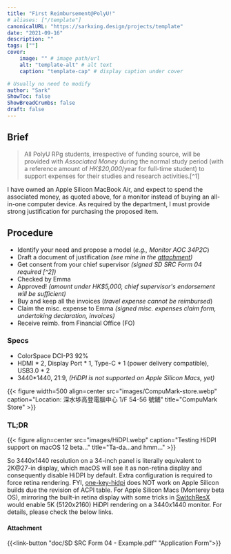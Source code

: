 ```yaml
---
title: "First Reimbursement@PolyU!"
# aliases: ["/template"]
canonicalURL: "https://sarkxing.design/projects/template"
date: "2021-09-16"
description: ""
tags: [""]
cover:
    image: "" # image path/url
    alt: "template-alt" # alt text
    caption: "template-cap" # display caption under cover

# Usually no need to modify
author: "Sark"
ShowToc: false
ShowBreadCrumbs: false
draft: false
---
```

## Brief

> All PolyU RPg students, irrespective of funding source, will be provided with *Associated Money* during the normal study period (with a reference amount of *HK$20,000*/year for full-time student) to support expenses for their studies and research activities.[^1]

I have owned an Apple Silicon MacBook Air, and expect to spend the associated money, as quoted above, for a monitor instead of buying an all-in-one computer device. As required by the department, I must provide strong justification for purchasing the proposed item.

## Procedure

- Identify your need and propose a model (*e.g., Monitor AOC 34P2C*)
- Draft a document of justification *(see mine in the [attachment](#attachment))*
- Get consent from your chief supervisor *(signed SD SRC Form 04 required [^2])*
- Checked by Emma 
- Approved! *(amount under HK$5,000, chief supervisor's endorsement will be sufficient)*
- Buy and keep all the invoices (*travel expense cannot be reimbursed*)
- Claim the misc. expense to Emma *(signed misc. expenses claim form, undertaking declaration, invoices)*
- Receive reimb. from Financial Office (FO)

### Specs
- ColorSpace DCI-P3 92%
- HDMI * 2, Display Port * 1, Type-C * 1 (power delivery compatible), USB3.0 * 2
- 3440*1440, 21:9, _(HiDPI is not supported on Apple Silicon Macs, yet)_

{{< figure width=500 align=center src="images/CompuMark-store.webp" caption="Location: 深水埗高登電腦中心 1/F 54-56 號舖" title="CompuMark Store" >}}


### TL;DR 
{{< figure align=center src="images/HiDPI.webp" caption="Testing HiDPI support on macOS 12 beta..." title="Ta-da...and hmm..." >}}

So 3440x1440 resolution on a 34-inch panel is literally equivalent to 2K@27-in display, which macOS will see it as non-retina display and consequently disable HiDPI by default. Extra configuration is required to force retina rendering. FYI, [one-key-hidpi](https://github.com/xzhih/one-key-hidpi) does NOT work on Apple Silicon builds due the revision of ACPI table. For Apple Silicon Macs (Monterey beta OS), mirroring the built-in retina display with some tricks in [SwitchResX](https://www.macwk.com/soft/switchresx) would enable 5K (5120x2160) HiDPI rendering on a 3440x1440 monitor. For details, please check the below links. 


#### Attachment
{{<link-button "doc/SD SRC Form 04 - Example.pdf" "Application Form">}}
